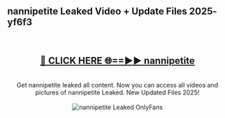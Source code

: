 <h2>nannipetite Leaked Video + Update Files 2025- yf6f3</h2>
<br>
<div align="center">
<h2><a href="https://libra.edu.pl?nannipetite" rel="nofollow">🔴 CLICK HERE 🌐==►► nannipetite</a></h2>
<br>
Get nannipetite leaked all content. Now you can access all videos and pictures of nannipetite Leaked. New Updated Files 2025!
<br>
<br>
<a href="https://libra.edu.pl?nannipetite" rel="nofollow" data-target="animated-image.originalLink"><img src="https://i.ibb.co.com/WyWwxjT/player-gif2.gif" alt="nannipetite Leaked OnlyFans" style="max-width: 100%; display: inline-block;" data-target="animated-image.originalImage"></a>
</div>
<br>